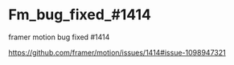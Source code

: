 # Fm_bug_fixed_#1414
framer motion bug fixed #1414

https://github.com/framer/motion/issues/1414#issue-1098947321
